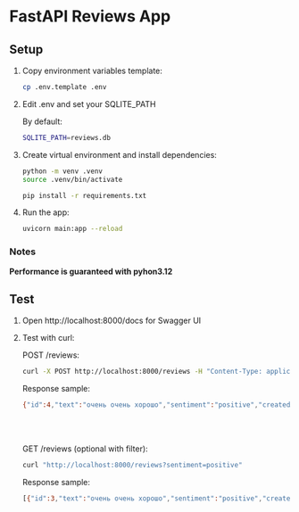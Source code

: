 # FastAPI Reviews App

## Setup

1. Copy environment variables template:
   ```bash
   cp .env.template .env
2. Edit .env and set your SQLITE_PATH

    By default:
    ```bash
    SQLITE_PATH=reviews.db
    ```
3. Create virtual environment and install dependencies:
    ```bash
    python -m venv .venv
    source .venv/bin/activate

    pip install -r requirements.txt
    ```
4. Run the app:
    ```bash
    uvicorn main:app --reload
    ```

### Notes

**Performance is guaranteed with pyhon3.12**

## Test

1. Open http://localhost:8000/docs for Swagger UI

2. Test with curl:

    POST /reviews:

    ```bash
    curl -X POST http://localhost:8000/reviews -H "Content-Type: application/json" -d '{"text":"очень хорошо"}'
    ```
    Response sample:
    ```bash
    {"id":4,"text":"очень очень хорошо","sentiment":"positive","createdAt":"2025-07-16T12:49:11.790270"}
    ```
    <br><br>

    GET /reviews (optional with filter):
    ```bash
    curl "http://localhost:8000/reviews?sentiment=positive"
    ```

    Response sample:
    ```bash
    [{"id":3,"text":"очень очень хорошо","sentiment":"positive","createdAt":"2025-07-16T12:48:41.375683"},{"id":4,"text":"очень очень хорошо","sentiment":"positive","createdAt":"2025-07-16T12:49:11.790270"}]
    ```